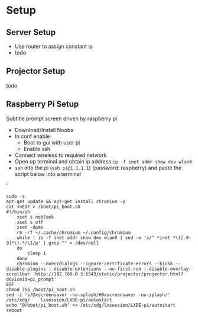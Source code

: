 Setup
=====

Server Setup
------------

* Use router to assign constant ip
* todo

Projector Setup
---------------

todo

Raspberry Pi Setup
------------------

Subtitle prompt screen driven by raspberry pi

* Download/Install Noobs
* In conf enable 
  * Boot to gui with user pi
  * Enable ssh
* Connect wireless to required network
* Open up terminal and obtain ip address `ip -f inet addr show dev wlan0`
* `ssh` into the pi (`ssh pi@1.1.1.1`) (password: raspberry) and paste the script below into a terminal

'

	sudo -s
	apt-get update && apt-get install chromium -y
	cat <<EOF > /boot/pi_boot.sh
	#!/bin/sh
	    xset s noblank
	    xset s off
	    xset -dpms
	    rm -rf ~/.cache/chromium ~/.config/chromium
	    while ! ip -f inet addr show dev wlan0 | sed -n 's/^ *inet *\([.0-9]*\).*/\1/p' | grep "" > /dev/null
	    do
  	        sleep 1
	    done
	    chromium --noerrdialogs --ignore-certificate-errors --kiosk --disable-plugins --disable-extensions --no-first-run --disable-overlay-scrollbar 'http://192.168.0.3:6543/static/projector/projector.html?deviceid=pi_prompt'
    EOF
	chmod 755 /boot/pi_boot.sh
	sed -i 's/@xscreensaver -no-splash/#@xscreensaver -no-splash/' /etc/xdg/    lxsession/LXDE-pi/autostart
	echo "@/boot/pi_boot.sh" >> /etc/xdg/lxsession/LXDE-pi/autostart
	reboot


